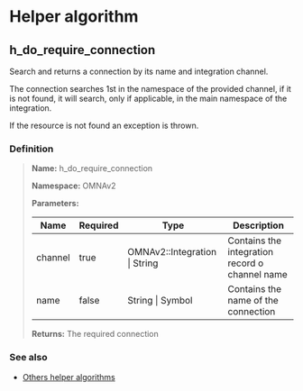 # Helper algorithm

## h_do_require_connection

Search and returns a connection by its name and integration channel.

The connection searches 1st in the namespace of the provided channel, if it is not found, it will search, 
only if applicable, in the main namespace of the integration.

If the resource is not found an exception is thrown.
    
### Definition

> **Name:** h_do_require_connection
> 
> **Namespace:** OMNAv2
>
> **Parameters:**
> 
> | Name | Required | Type | Description |
> | ---- | -------- | ---- | ----------- |
> | channel | true | OMNAv2::Integration \| String | Contains the integration record o channel name |
> | name | false | String \| Symbol | Contains the name of the connection |
>
> **Returns:** The required connection

### See also
* [Others helper algorithms](overview?id=h_do_require_connection)